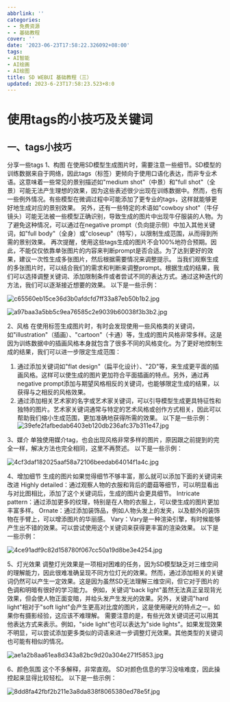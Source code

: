 ```yaml
---
abbrlink: ''
categories:
- - 免费资源
- - 基础教程
cover: ''
date: '2023-06-23T17:58:22.326092+08:00'
tags:
- AI智能
- AI绘画
- AI绘图
title: SD WEBUI 基础教程（三）
updated: 2023-6-23T17:58:23.523+8:0
---
```

# 使用tags的小技巧及关键词


## 一、tags小技巧

分享一些tags
1、构图
在使用SD模型生成图片时，需要注意一些细节。SD模型的训练数据来自于网络，因此tags（标签）更倾向于使用口语化表达，而非专业术语。这意味着一些常见的景别描述如"medium shot"（中景）和"full shot"（全景）可能无法产生理想的效果，因为这些表述很少出现在训练数据中。然而，也有一些例外情况。有些模型在微调过程中可能添加了更专业的tags，这样就能够更好地生成对应的景别效果。
另外，还有一些特定的术语如"cowboy shot"（牛仔镜头）可能无法被一些模型正确识别，导致生成的图片中出现牛仔服装的人物。为了避免这种情况，可以通过在negative prompt（负向提示侧）中加入其他关键词，如"full body"（全身）或"closeup"（特写），以限制生成范围，从而得到所需的景别效果。
再次提醒，使用这些tags生成的图片不会100%地符合预期。因此，不能仅仅依靠单张图片的内容来判断prompt是否合适。为了达到更好的效果，建议一次性生成多张图片，然后根据需要情况来调整提示。
当我们观察生成的多张图片时，可以结合我们的需求和判断来调整prompt。根据生成的结果，我们可以选择调整关键词、添加限制条件或者尝试不同的表达方式。通过这种迭代的方法，我们可以逐渐接近想要的效果。
以下是一些示例：

![c65560eb15ce36d3b0afdcfd7ff33a87eb50b1b2.jpg](https://s2.loli.net/2023/06/23/NGwjYnQrl2xRmMz.jpg)

![a97baa3a5bb5c9ea76585c2e9039b60038f3b3b2.jpg](https://s2.loli.net/2023/06/23/G3iw921xyRpcF6J.jpg)

2、风格
在使用标签生成图片时，有时会发现使用一些风格类的关键词，如"illustration"（插画）、"cartoon"（卡通）等，生成的图片风格非常多样。这是因为训练数据中的插画风格本身就包含了很多不同的风格变化。为了更好地控制生成的结果，我们可以进一步限定生成范围：

1) 通过添加关键词如"flat design"（扁平化设计）、"2D"等，来生成更平面的插画风格。这样可以使生成的图片更加符合平面插画的特点。另外，通过再negative prompt添加与期望风格相反的关键词，也能够限定生成的结果，以获得与之相反的风格效果。
2) 通过添加相关艺术家的名字或艺术家关键词，可以引导模型生成更具特征性和独特的图片。艺术家关键词通常与特定的艺术风格或创作方式相关，因此可以帮助我们缩小生成范围，更加准确地获得所需的效果。
   以下是一些示例：
   ![39efe2fafbedab6403eb120db236afc37b311e47.jpg](https://s2.loli.net/2023/06/23/vVz4isJykpwIlHM.jpg)

3、媒介
单独使用媒介tag，也会出现风格非常多样的图片，原因跟之前提到的完全一样，解决方法也完全相同，这里不再赘述。
以下是一些示例：

![4cf3daf182025aaf58a72106beedab64014f1a4c.jpg](https://s2.loli.net/2023/06/23/dYKCDuUxAgL13Jw.jpg)

4、增加细节
生成的图片如果觉得细节不够丰富，那么就可以添加下面的关键词来改进
Highly detailed：通过观察人物的衣服和背后的蘑菇等细节，可以明显看出与对比图相比，添加了这个关键词后，生成的图片会更具细节。
Intricate pattern：通过添加更多的纹理，特别是在人物的衣服上，可以使生成的图片更加丰富多样。
Ornate：通过添加装饰品，例如人物头发上的发夹，以及额外的装饰物在手臂上，可以增添图片的华丽感。
Vary：Vary是一种渲染引擎，有时候能够产生出不错的效果。可以尝试使用这个关键词来获得更丰富的渲染效果。
以下是一些示例：

![4ce91adf9c82d158780f067cc50a19d8be3e4254.jpg](https://s2.loli.net/2023/06/23/Uxqz3polXdw1bGJ.jpg)

5、灯光效果
调整灯光效果是一项相对困难的任务，因为SD模型缺乏对三维空间的理解能力，因此很难准确呈现不同方位灯光的效果。然而，通过添加相关的关键词仍然可以产生一定效果。这是因为虽然SD无法理解三维空间，但它对于图片的色调和明暗有很好的学习能力。
例如，关键词"back light"虽然无法真正呈现背光效果，但会使人物正面变暗，并给头发产生发光的效果。另外，关键词"hard light"相对于"soft light"会产生更高对比度的图片，这是使用硬光的特点之一。如果你有摄影经验，这应该不难理解。
需要注意的是，有些光效关键词还可以用其他表达方式来表示。例如，"side light"也可以表达为"side lights"。如果发现效果不明显，可以尝试添加更多类似的词语来进一步调整灯光效果。其他类型的关键词也可能有相似的情况。

![ae1a2b8aa61ea8d343a82bc9d20a304e271f5853.jpg](https://s2.loli.net/2023/06/23/rmO2NRHQplA1yCI.jpg)

6、颜色氛围
这个不多解释，非常直观。
SD对颜色信息的学习没啥难度，因此操控起来显得比较轻松。
以下是一些示例：

![8dd8fa42fbf2b211e3a8da838f8065380ed78e5f.jpg](https://s2.loli.net/2023/06/23/SEHol1eauIVQpvh.jpg)
